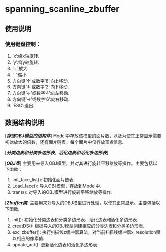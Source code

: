 # spanning_scanline_zbuffer

## 使用说明
### 使用键盘控制：
  1. ‘x’:绕x轴旋转.
  2. ‘y’:绕y轴旋转.
  3. ‘+’:放大.
  4. ‘-’:缩小.
  5. 方向键‘↑’或数字‘8’:向上移动.
  6. 方向键‘↓’或数字‘2’:向下移动.
  7. 方向键‘←’或数字‘4’:向左移动.
  8. 方向键‘→’或数字‘6’:向右移动.
  9. ‘ESC’:退出.

## 数据结构说明

  [***存储OBJ模型的结构体***]
  Model中存放该模型的面片数，以及为使其正常显示需要初始放大的倍数，还有面片链表。每个面片中仅存放顶点信息.
  
  [***分类边表和分类多边形表、活化边表和活化多边形表***]
  
  [***OBJ类***]
  主要用来导入OBJ模型，并对其进行旋转平移缩放等操作。主要包括以下函数：
  1. Init_face_list():
  初始化面片链表.
  2. Load_face():
  导入OBJ模型，存放到Model中.
  3. trans():
  对导入的OBJ模型进行旋转平移缩放等操作.

  [***Zbuffer类***]
  主要用来对导入的OBJ模型进行处理，以使其正常显示。主要包括以下函数.
  1. init():
  初始化分类边表和分类多边形表、活化边表和活化多边形表.
  2. creatDS():
  根据导入的OBJ模型创建相应的分类边表和分类多边形表.
  3. exc_zbuffer():
  执行扫描线z缓冲器算法，对当前扫描线缓冲器x_resolution赋以相应的像素值.
  4. update_act():
  更新活化边表和活化多边形表.

